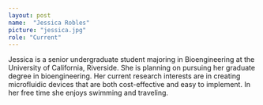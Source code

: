 ```yaml
---
layout: post
name:  "Jessica Robles"
picture: "jessica.jpg"
role: "Current"
---
```

Jessica is a senior undergraduate student majoring in Bioengineering at the University of California, Riverside. She is planning on pursuing her graduate degree in bioengineering. Her current research interests are in creating microfluidic devices that are both cost-effective and easy to implement. In her free time she enjoys swimming and traveling.
